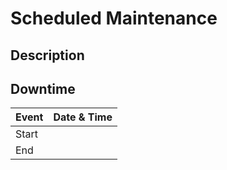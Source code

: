 <!--
start: 2022-01-24T13:00:00.220Z
end: 2022-01-24T14:00:00.220Z
expectedDown: google, hacker-news
-->

# Scheduled Maintenance


## Description


## Downtime

| Event | Date & Time |
| ----- | ----------- |
| Start |             |
| End   |             |
